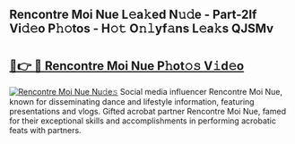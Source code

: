 ## Rencontre Moi Nue L𝚎a𝚔ed N𝚞𝚍e - Part-2If Vi𝚍𝚎o P𝚑𝚘tos - H𝚘𝚝 O𝚗𝚕yf𝚊ns L𝚎a𝚔s QJSMv

# <h2><a href="http://kf3wyc.oniu.top/?m=Rencontre+Moi+Nue">🔗👉 🔴 Rencontre Moi Nue P𝚑ot𝚘𝚜 V𝚒d𝚎o</a></h2>

[![Rencontre Moi Nue Nu𝚍e𝚜](https://i.imgur.com/0qMVB7G.gif)](http://kf3wyc.oniu.top/?m=Rencontre+Moi+Nue)
Social media influencer Rencontre Moi Nue, known for disseminating dance and lifestyle information, featuring presentations and vlogs. Gifted acrobat partner Rencontre Moi Nue, famed for their exceptional skills and accomplishments in performing acrobatic feats with partners.  
